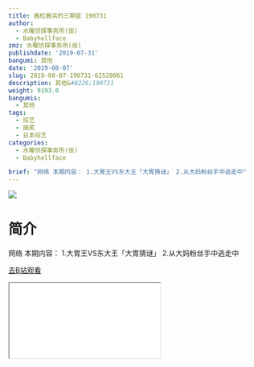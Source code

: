 ```yaml
---
title: 酱松酱浜的三期星 190731
author:
  - 水曜侦探事务所(仮)
  - Babyhellface
zmz: 水曜侦探事务所(仮)
publishdate: '2019-07-31'
bangumi: 其他
date: '2019-08-07'
slug: 2019-08-07-190731-62528061
description: 其他&#8226;190731
weight: 9193.0
bangumis:
  - 其他
tags:
  - 综艺
  - 搞笑
  - 日本综艺
categories:
  - 水曜侦探事务所(仮)
  - Babyhellface

brief: "网络 本期内容： 1.大胃王VS东大王「大胃猜谜」 2.从大妈粉丝手中逃走中"
---
```

![](https://raw.githubusercontent.com/tcgriffith/owaraisite/master/static/tmpimg/67d246bea9bf5e01aa7c78ac25bc4f734cb0236d.png.480.jpg)
# 简介  
网络
本期内容：
1.大胃王VS东大王「大胃猜谜」
2.从大妈粉丝手中逃走中  

[去B站观看](https://www.bilibili.com/video/av62528061/)
<div class ="resp-container"><iframe class="testiframe" src="//player.bilibili.com/player.html?aid=62528061"", scrolling="no", allowfullscreen="true" > </iframe></div> 
